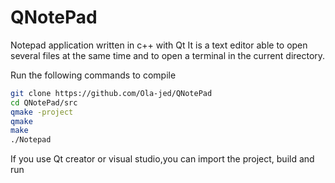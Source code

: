 # QNotePad
Notepad application written in c++ with Qt
It is a text editor able to open several files at the same time and to open a terminal in the current directory.

Run the following commands to compile
```bash
git clone https://github.com/Ola-jed/QNotePad
cd QNotePad/src
qmake -project
qmake
make
./Notepad
```
If you use Qt creator or visual studio,you can import the project, build and run
